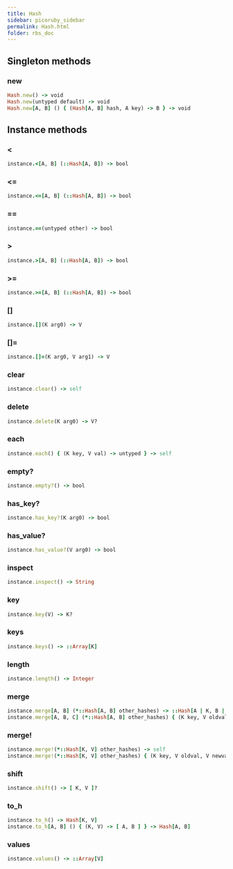```yaml
---
title: Hash
sidebar: picoruby_sidebar
permalink: Hash.html
folder: rbs_doc
---
```

## Singleton methods
### new

```ruby
Hash.new() -> void
Hash.new(untyped default) -> void
Hash.new[A, B] () { (Hash[A, B] hash, A key) -> B } -> void
```
## Instance methods
### <

```ruby
instance.<[A, B] (::Hash[A, B]) -> bool
```
### <=

```ruby
instance.<=[A, B] (::Hash[A, B]) -> bool
```
### ==

```ruby
instance.==(untyped other) -> bool
```
### >

```ruby
instance.>[A, B] (::Hash[A, B]) -> bool
```
### >=

```ruby
instance.>=[A, B] (::Hash[A, B]) -> bool
```
### []

```ruby
instance.[](K arg0) -> V
```
### []=

```ruby
instance.[]=(K arg0, V arg1) -> V
```
### clear

```ruby
instance.clear() -> self
```
### delete

```ruby
instance.delete(K arg0) -> V?
```
### each

```ruby
instance.each() { (K key, V val) -> untyped } -> self
```
### empty?

```ruby
instance.empty?() -> bool
```
### has_key?

```ruby
instance.has_key?(K arg0) -> bool
```
### has_value?

```ruby
instance.has_value?(V arg0) -> bool
```
### inspect

```ruby
instance.inspect() -> String
```
### key

```ruby
instance.key(V) -> K?
```
### keys

```ruby
instance.keys() -> ::Array[K]
```
### length

```ruby
instance.length() -> Integer
```
### merge

```ruby
instance.merge[A, B] (*::Hash[A, B] other_hashes) -> ::Hash[A | K, B | V]
instance.merge[A, B, C] (*::Hash[A, B] other_hashes) { (K key, V oldval, B newval) -> C } -> ::Hash[A | K, B | V | C]
```
### merge!

```ruby
instance.merge!(*::Hash[K, V] other_hashes) -> self
instance.merge!(*::Hash[K, V] other_hashes) { (K key, V oldval, V newval) -> V } -> self
```
### shift

```ruby
instance.shift() -> [ K, V ]?
```
### to_h

```ruby
instance.to_h() -> Hash[K, V]
instance.to_h[A, B] () { (K, V) -> [ A, B ] } -> Hash[A, B]
```
### values

```ruby
instance.values() -> ::Array[V]
```
